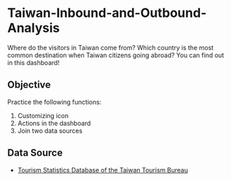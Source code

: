 # Taiwan-Inbound-and-Outbound-Analysis
Where do the visitors in Taiwan come from? Which country is the most common destination when Taiwan citizens going abroad? You can find out in this dashboard!
## Objective
Practice the following functions:
1. Customizing icon 
2. Actions in the dashboard
3. Join two data sources
## Data Source
* [Tourism Statistics Database of the Taiwan Tourism Bureau](https://stat.taiwan.net.tw/statistics)

